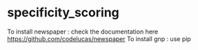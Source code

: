 # specificity_scoring
To install newspaper : check the documentation here https://github.com/codelucas/newspaper
To install gnp : use pip 

